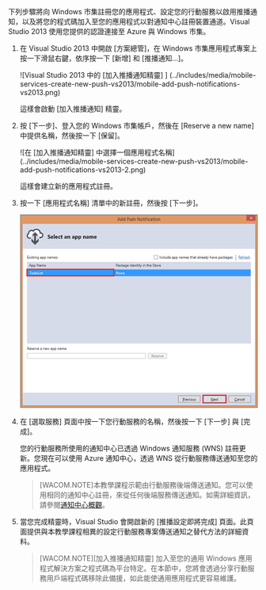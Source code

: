 下列步驟將向 Windows 市集註冊您的應用程式、設定您的行動服務以啟用推播通知，以及將您的程式碼加入至您的應用程式以對通知中心註冊裝置通道。Visual Studio 2013 使用您提供的認證連接至 Azure 與 Windows 市集。

1.  在 Visual Studio 2013 中開啟 [方案總管]，在 Windows 市集應用程式專案上按一下滑鼠右鍵，依序按一下 [新增] 和 [推播通知...]。

    ![Visual Studio 2013 中的 [加入推播通知精靈] ] (../includes/media/mobile-services-create-new-push-vs2013/mobile-add-push-notifications-vs2013.png)

    這樣會啟動 [加入推播通知] 精靈。

2.  按 [下一步]、登入您的 Windows 市集帳戶，然後在 [Reserve a new name] 中提供名稱，然後按一下 [保留]。

    ![在 [加入推播通知精靈] 中選擇一個應用程式名稱] (../includes/media/mobile-services-create-new-push-vs2013/mobile-add-push-notifications-vs2013-2.png) 

    這樣會建立新的應用程式註冊。

3.  按一下 [應用程式名稱] 清單中的新註冊，然後按 [下一步]。

    ![mobile-add-push-notifications-vs2013-3][]

4.  在 [選取服務] 頁面中按一下您行動服務的名稱，然後按一下 [下一步] 與 [完成]。

    您的行動服務所使用的通知中心已透過 Windows 通知服務 (WNS) 註冊更新。您現在可以使用 Azure 通知中心，透過 WNS 從行動服務傳送通知至您的應用程式。

    > [WACOM.NOTE]本教學課程示範由行動服務後端傳送通知。您可以使用相同的通知中心註冊，來從任何後端服務傳送通知。如需詳細資訊，請參閱[通知中心概觀][]。

5.  當您完成精靈時，Visual Studio 會開啟新的 [推播設定即將完成] 頁面。此頁面提供與本教學課程相異的設定行動服務專案傳送通知之替代方法的詳細資料。

    > [WACOM.NOTE][加入推播通知精靈] 加入至您的通用 Windows 應用程式解決方案之程式碼為平台特定。在本節中，您將會透過分享行動服務用戶端程式碼移除此備援，如此能使通用應用程式更容易維護。

<!-- URLs. -->

  [mobile-add-push-notifications-vs2013-3]: ../includes/media/mobile-services-create-new-push-vs2013/mobile-add-push-notifications-vs2013-3.png
  [通知中心概觀]: http://msdn.microsoft.com/en-us/library/azure/jj927170.aspx

